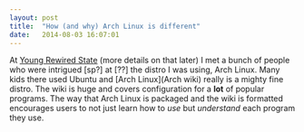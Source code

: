 ```yaml
---
layout: post
title:  "How (and why) Arch Linux is different"
date:   2014-08-03 16:07:01
---
```


At [Young Rewired State](YRS) (more details on that later) I met a bunch of
people who were intrigued [sp?] at [??] the distro I was using, Arch Linux.
Many kids there used Ubuntu and 
[Arch Linux](Arch wiki) really is a mighty fine distro. The wiki is huge and
covers configuration for a **lot** of popular programs. The way that Arch Linux
is packaged and the wiki is formatted encourages users to not just learn how to
*use* but *understand* each program they use.

